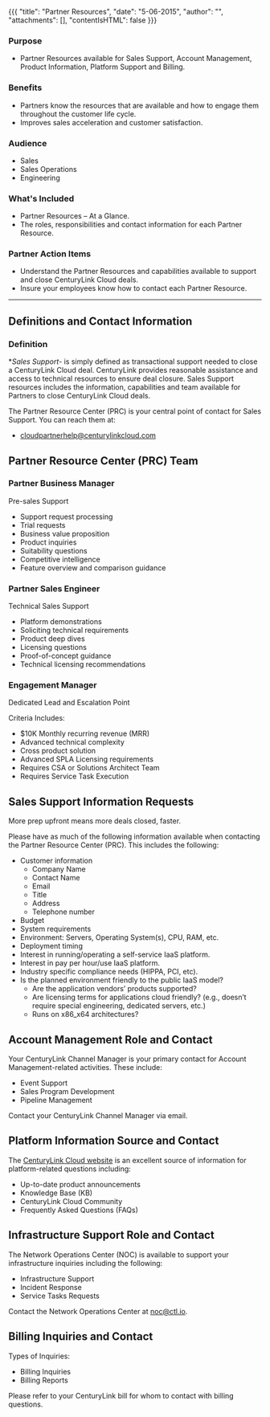 {{{
  "title": "Partner Resources",
  "date": "5-06-2015",
  "author": "",
  "attachments": [],
  "contentIsHTML": false
}}}

### Purpose

- Partner Resources available for Sales Support, Account Management, Product Information, Platform Support and Billing.  


### Benefits

- Partners know the resources that are available and how to engage them  throughout the customer life cycle.
- Improves sales acceleration and customer satisfaction.


### Audience

- Sales
- Sales Operations
- Engineering 


### What's Included

- Partner Resources – At a Glance.
- The roles, responsibilities and contact information for each Partner Resource.


### Partner Action Items

- Understand the Partner Resources and capabilities available to support and close CenturyLink Cloud deals.
- Insure your employees know how to contact each Partner Resource.


---


## Definitions and Contact Information

### Definition

**Sales Support*- is simply defined as transactional support needed to close a CenturyLink Cloud deal. CenturyLink provides reasonable assistance and access to technical resources to ensure deal closure. Sales Support resources includes the information, capabilities and team available for Partners to close CenturyLink Cloud deals.

The Partner Resource Center (PRC) is your central point of contact for Sales Support. You can reach them at:

- cloudpartnerhelp@centurylinkcloud.com

## Partner Resource Center (PRC) Team

### Partner Business Manager

Pre-sales Support

- Support request processing
- Trial requests
- Business value proposition
- Product inquiries
- Suitability questions
- Competitive intelligence
- Feature overview and comparison guidance 

### Partner Sales Engineer

Technical Sales Support

- Platform demonstrations
- Soliciting technical requirements 
- Product deep dives
- Licensing questions
- Proof-of-concept guidance
- Technical licensing recommendations  

### Engagement Manager

Dedicated Lead and Escalation Point

Criteria Includes: 

- $10K Monthly recurring revenue (MRR)
- Advanced technical complexity
- Cross product solution
- Advanced SPLA Licensing requirements
- Requires CSA or Solutions Architect Team
- Requires Service Task Execution


## Sales Support Information Requests

More prep upfront means more deals closed, faster.

Please have as much of the following information available when contacting the Partner Resource Center (PRC).  This includes the following:  

- Customer information
  - Company Name
  - Contact Name
  - Email
  - Title
  - Address
  - Telephone number
- Budget
- System requirements
- Environment:  Servers, Operating System(s), CPU, RAM, etc.
- Deployment timing
- Interest in running/operating a self-service IaaS platform.
- Interest in pay per hour/use IaaS platform.
- Industry specific compliance needs (HIPPA, PCI, etc).
- Is the planned environment friendly to the public IaaS model? 
  - Are the application vendors’ products supported?
  - Are licensing terms for applications cloud friendly? (e.g., doesn’t require special engineering, dedicated servers, etc.)
  - Runs on x86_x64 architectures? 


## Account Management Role and Contact 

Your CenturyLink Channel Manager is your primary contact for Account Management-related activities. These include: 

- Event Support 
- Sales Program Development 
- Pipeline Management

Contact your CenturyLink Channel Manager via email.

## Platform Information Source and Contact

The [CenturyLink Cloud website](http://www.centurylinkcloud.com) is an excellent source of information for platform-related questions including: 

- Up-to-date product announcements
- Knowledge Base (KB) 
- CenturyLink Cloud Community
- Frequently Asked Questions (FAQs)

## Infrastructure Support Role and Contact

The Network Operations Center (NOC) is available to support your infrastructure inquiries including the following:  

- Infrastructure Support 
- Incident Response
- Service Tasks Requests

Contact the Network Operations Center at noc@ctl.io.

## Billing Inquiries and Contact

Types of Inquiries:

- Billing Inquiries 
- Billing Reports

Please refer to your CenturyLink bill for whom to contact with billing questions.
